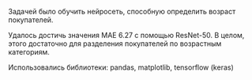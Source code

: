 Задачей было обучить нейросеть, способную определить возраст покупателей.

Удалось достичь значения MAE 6.27 c помощью ResNet-50. В целом, этого достаточно для разделения покупателей по возрастным категориям.

Использовались библиотеки: pandas, matplotlib, tensorflow (keras)
